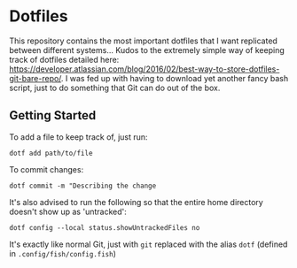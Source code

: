 # Dotfiles


This repository contains the most important dotfiles that I want replicated between different systems...
Kudos to the extremely simple way of keeping track of dotfiles detailed here: https://developer.atlassian.com/blog/2016/02/best-way-to-store-dotfiles-git-bare-repo/.
I was fed up with having to download yet another fancy bash script, just to do something that Git can do out of the box.

## Getting Started

To add a file to keep track of, just run:

    dotf add path/to/file
    
To commit changes:

    dotf commit -m "Describing the change
    
It's also advised to run the following so that the entire home directory doesn't show up as 'untracked':

    dotf config --local status.showUntrackedFiles no
    
It's exactly like normal Git, just with `git` replaced with the alias `dotf` (defined in `.config/fish/config.fish`)
